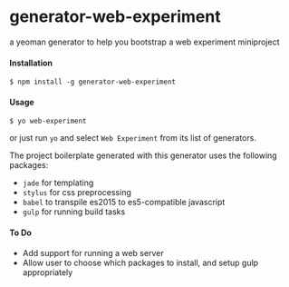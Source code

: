 generator-web-experiment
========================

a yeoman generator to help you bootstrap a web experiment miniproject

#### Installation

```
$ npm install -g generator-web-experiment
```

#### Usage

```
$ yo web-experiment
```

or just run `yo` and select `Web Experiment` from its list of generators.

The project boilerplate generated with this generator uses the following packages:

- `jade` for templating
- `stylus` for css preprocessing
- `babel` to transpile es2015 to es5-compatible javascript
- `gulp` for running build tasks

#### To Do

- Add support for running a web server
- Allow user to choose which packages to install, and setup gulp appropriately
